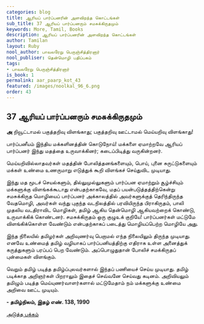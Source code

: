 ```yaml
---
categories: blog
title: ஆரியப் பார்ப்பனரின் அளவிறந்த கொட்டங்கள்
sub_title: 37 ﻿ஆரியப் பார்ப்பனரும் சமசுக்கிருதமும்
keywords: More, Tamil, Books
description: ஆரியப் பார்ப்பனரின் அளவிறந்த கொட்டங்கள்
author: Tamilan
layout: Ruby
nool_author: பாவலரேறு பெருஞ்சித்திரனார்
nool_publiser: தென்மொழி பதிப்பகம்
tags: 
- பாவலரேறு பெருஞ்சித்திரனார்
is_book: 1
permalink: aar_paarp_kot_43
featured: /images/noolkal_96_6.png
order: 43
---
```



## 37 ﻿ஆரியப் பார்ப்பனரும் சமசுக்கிருதமும்

**அ** றிவூட்டாமல் பகுத்தறிவு விளங்காது; பகுத்தறிவு ஊட்டாமல் மெய்யறிவு விளங்காது!

பார்ப்பனீயம் இந்திய மக்களினத்தின் கொடுநோய்! மக்களை ஏமாற்றவே ஆரியப் பார்ப்பனர் இந்து மதத்தை உருவாக்கினர்; கடைப்பிடித்து வருகின்றனர்.

மெய்யறிவில்லாதவர்கள் மதத்தின் போலித்தனங்களையும், பொய், புனை சுருட்டுகளையும் மக்கள் உண்மை உணருமாறு எடுத்துக் கூறி விளங்கச் செய்துவிட முடியாது.

இந்து மத மூடச் செயல்களும், தில்லுமுல்லுகளும் பார்ப்பன ஏமாற்றும் சூழ்ச்சியும் மக்களுக்கு விளங்கக்கூடாது என்பதற்காகவே, மதப் பயன்படுத்தத்திற்கென்று சமசுக்கிருத மொழியைப் பார்ப்பனர் அக்காலத்தில் அவர்களுக்குத் தெரிந்திருந்த வேதமொழி, அவர்கள் வந்து புகுந்த வடநிலத்தில் பரவியிருந்த பிராகிருதம், பாலி முதலிய வடதிராவிட மொழிகள், தமிழ் ஆகிய தென்மொழி ஆகியவற்றைக் கொண்டு, உருவாக்கிக் கொண்டனர். சமசுக்கிருதம் ஒரு குழுஉக் குறியே! பார்ப்பனர்கள் மட்டுமே விளங்கிக்கொள்ள வேண்டும் என்பதற்காகப் படைத்து மொழியப்பெற்ற மொழியே அது.

இந்த நிலையில் தமிழர்கள் அறிவுணர்வு பெறாமல் எந்த நிலையிலும் திருந்த முடியாது. எனவே உண்மைத் தமிழ் வழியாகப் பார்ப்பனியத்திற்கு எதிராக உள்ள அனைத்துக் கருத்துகளும் பரப்பப் பெற வேண்டும். அப்பொழுதுதான் போலிச் சமக்கிருதப் புன்மைகள் விளங்கும்.

வெறும் தமிழ் படித்த தமிழ்ப்புலவர்களால் இந்தப் பணியைச் செய்ய முடியாது. தமிழ் படிக்காத அறிஞர்கள் பிறராலும் இதைச் செவ்வனே செய்வது கடினம். அறிவியலும் தமிழும் படித்த மெய்யுணர்வாளர்களால் மட்டுமேதாம் நம் மக்களுக்கு உண்மை அறிவை ஊட்ட முடியும்.

**\- தமிழ்நிலம், இதழ் எண். 138, 1990**

[அடுத்த பக்கம்](aar_paarp_kot_44)